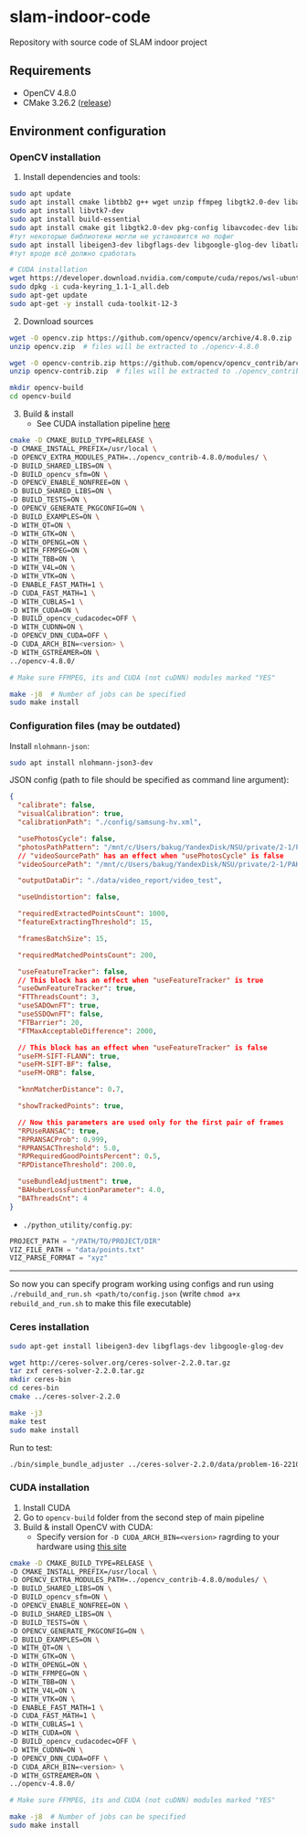 # slam-indoor-code
Repository with source code of SLAM indoor project

## Requirements
- OpenCV 4.8.0 
- CMake 3.26.2 ([release](https://github.com/Kitware/CMake/releases/tag/v3.27.6))

## Environment configuration
### OpenCV installation
1. Install dependencies and tools:
```sh
sudo apt update
sudo apt install cmake libtbb2 g++ wget unzip ffmpeg libgtk2.0-dev libavformat-dev libavcodec-dev libavutil-dev libswscale-dev libtbb-dev libjpeg-dev libpng-dev libtiff-dev
sudo apt install libvtk7-dev
sudo apt install build-essential
sudo apt install cmake git libgtk2.0-dev pkg-config libavcodec-dev libavformat-dev libswscale-dev
#тут некоторые библиотеки могли не установится но пофиг
sudo apt install libeigen3-dev libgflags-dev libgoogle-glog-dev libatlas-base-dev libsuitesparse-
#тут вроде всё должно сработать

# CUDA installation
wget https://developer.download.nvidia.com/compute/cuda/repos/wsl-ubuntu/x86_64/cuda-keyring_1.1-1_all.deb
sudo dpkg -i cuda-keyring_1.1-1_all.deb
sudo apt-get update
sudo apt-get -y install cuda-toolkit-12-3
```
2. Download sources
```sh
wget -O opencv.zip https://github.com/opencv/opencv/archive/4.8.0.zip
unzip opencv.zip  # files will be extracted to ./opencv-4.8.0

wget -O opencv-contrib.zip https://github.com/opencv/opencv_contrib/archive/refs/tags/4.8.0.zip
unzip opencv-contrib.zip  # files will be extracted to ./opencv_contrib-4.8.0

mkdir opencv-build
cd opencv-build
```
3. Build & install
    - See CUDA installation pipeline [here](#cuda-installation)
```sh
cmake -D CMAKE_BUILD_TYPE=RELEASE \
-D CMAKE_INSTALL_PREFIX=/usr/local \
-D OPENCV_EXTRA_MODULES_PATH=../opencv_contrib-4.8.0/modules/ \
-D BUILD_SHARED_LIBS=ON \
-D BUILD_opencv_sfm=ON \
-D OPENCV_ENABLE_NONFREE=ON \
-D BUILD_SHARED_LIBS=ON \
-D BUILD_TESTS=ON \
-D OPENCV_GENERATE_PKGCONFIG=ON \
-D BUILD_EXAMPLES=ON \
-D WITH_QT=ON \
-D WITH_GTK=ON \
-D WITH_OPENGL=ON \
-D WITH_FFMPEG=ON \
-D WITH_TBB=ON \
-D WITH_V4L=ON \
-D WITH_VTK=ON \
-D ENABLE_FAST_MATH=1 \
-D CUDA_FAST_MATH=1 \
-D WITH_CUBLAS=1 \
-D WITH_CUDA=ON \
-D BUILD_opencv_cudacodec=OFF \
-D WITH_CUDNN=ON \
-D OPENCV_DNN_CUDA=OFF \
-D CUDA_ARCH_BIN=<version> \
-D WITH_GSTREAMER=ON \
../opencv-4.8.0/  

# Make sure FFMPEG, its and CUDA (not cuDNN) modules marked "YES"

make -j8  # Number of jobs can be specified
sudo make install
```

### Configuration files (may be outdated)
Install `nlohmann-json`:
```bash
sudo apt install nlohmann-json3-dev
```
JSON config (path to file should be specified as command line argument):
```json
{
  "calibrate": false,
  "visualCalibration": true,
  "calibrationPath": "./config/samsung-hv.xml",

  "usePhotosCycle": false,
  "photosPathPattern": "/mnt/c/Users/bakug/YandexDisk/NSU/private/2-1/PAK/static/photos/NSU-hall/*.JPG",
  // "videoSourcePath" has an effect when "usePhotosCycle" is false
  "videoSourcePath": "/mnt/c/Users/bakug/YandexDisk/NSU/private/2-1/PAK/static/samsung-hall.mp4",

  "outputDataDir": "./data/video_report/video_test",

  "useUndistortion": false,

  "requiredExtractedPointsCount": 1000,
  "featureExtractingThreshold": 15,

  "framesBatchSize": 15,

  "requiredMatchedPointsCount": 200,

  "useFeatureTracker": false,
  // This block has an effect when "useFeatureTracker" is true
  "useOwnFeatureTracker": true,
  "FTThreadsCount": 3,
  "useSADOwnFT": true,
  "useSSDOwnFT": false,
  "FTBarrier": 20,
  "FTMaxAcceptableDifference": 2000,

  // This block has an effect when "useFeatureTracker" is false
  "useFM-SIFT-FLANN": true,
  "useFM-SIFT-BF": false,
  "useFM-ORB": false,

  "knnMatcherDistance": 0.7,

  "showTrackedPoints": true,

  // Now this parameters are used only for the first pair of frames
  "RPUseRANSAC": true,
  "RPRANSACProb": 0.999,
  "RPRANSACThreshold": 5.0,
  "RPRequiredGoodPointsPercent": 0.5,
  "RPDistanceThreshold": 200.0,

  "useBundleAdjustment": true,
  "BAHuberLossFunctionParameter": 4.0,
  "BAThreadsCnt": 4
}
```
- `./python_utility/config.py`:
```python
PROJECT_PATH = "/PATH/TO/PROJECT/DIR"
VIZ_FILE_PATH = "data/points.txt"
VIZ_PARSE_FORMAT = "xyz"
```
---
So now you can specify program working using configs and run using `./rebuild_and_run.sh <path/to/config.json` (write `chmod a+x rebuild_and_run.sh` to make this file executable)

### Ceres installation
```sh
sudo apt-get install libeigen3-dev libgflags-dev libgoogle-glog-dev

wget http://ceres-solver.org/ceres-solver-2.2.0.tar.gz
tar zxf ceres-solver-2.2.0.tar.gz
mkdir ceres-bin
cd ceres-bin
cmake ../ceres-solver-2.2.0

make -j3
make test
sudo make install
```
Run to test:
```sh
./bin/simple_bundle_adjuster ../ceres-solver-2.2.0/data/problem-16-22106-pre.txt
```

### CUDA installation
1. Install CUDA
2. Go to `opencv-build` folder from the second step of main pipeline
3. Build & install OpenCV with CUDA:
    - Specify version for `-D CUDA_ARCH_BIN=<version>` ragrding to your hardware using [this site](https://developer.nvidia.com/cuda-gpus)
```sh
cmake -D CMAKE_BUILD_TYPE=RELEASE \
-D CMAKE_INSTALL_PREFIX=/usr/local \
-D OPENCV_EXTRA_MODULES_PATH=../opencv_contrib-4.8.0/modules/ \
-D BUILD_SHARED_LIBS=ON \
-D BUILD_opencv_sfm=ON \
-D OPENCV_ENABLE_NONFREE=ON \
-D BUILD_SHARED_LIBS=ON \
-D BUILD_TESTS=ON \
-D OPENCV_GENERATE_PKGCONFIG=ON \
-D BUILD_EXAMPLES=ON \
-D WITH_QT=ON \
-D WITH_GTK=ON \
-D WITH_OPENGL=ON \
-D WITH_FFMPEG=ON \
-D WITH_TBB=ON \
-D WITH_V4L=ON \
-D WITH_VTK=ON \
-D ENABLE_FAST_MATH=1 \
-D CUDA_FAST_MATH=1 \
-D WITH_CUBLAS=1 \
-D WITH_CUDA=ON \
-D BUILD_opencv_cudacodec=OFF \
-D WITH_CUDNN=ON \
-D OPENCV_DNN_CUDA=OFF \
-D CUDA_ARCH_BIN=<version> \
-D WITH_GSTREAMER=ON \
../opencv-4.8.0/  

# Make sure FFMPEG, its and CUDA (not cuDNN) modules marked "YES"

make -j8  # Number of jobs can be specified
sudo make install
```